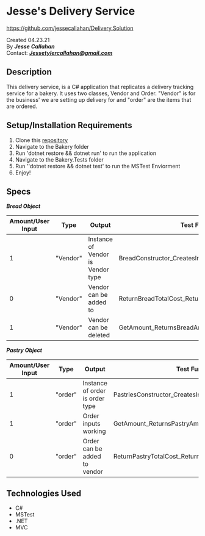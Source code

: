 # Jesse's Delivery Service
https://github.com/jessecallahan/Delivery.Solution

Created 04.23.21</br>
By _**Jesse Callahan**_</br>
Contact: _**Jessetylercallahan@gmail.com**_</br>

## Description
This delivery service, is a C# application that replicates a delivery tracking service for a bakery. It uses two classes, Vendor and Order. "Vendor" is for the business' we are setting up delivery for and "order" are the items that are ordered. 

## Setup/Installation Requirements

1. Clone this [repository](https://github.com/jessecallahan/Bakery.Solution)
2. Navigate to the Bakery folder
3. Run 'dotnet restore && dotnet run' to run the application
4. Navigate to the Bakery.Tests folder
5. Run ''dotnet restore && dotnet test' to run the MSTest Enviorment
6. Enjoy!

## Specs

_**Bread Object**_

|  Amount/User Input|  Type | Output  | Test Function |
|---|---|---|---|
| 1  |  "Vendor" | Instance of Vendor is Vendor type | BreadConstructor_CreatesInstanceOfBread_Bread() |
| 0  |  "Vendor" | Vendor can be added to | ReturnBreadTotalCost_ReturnsBreadTotalCostTest1_Int()| 
| 1  |  "Vendor"  | Vendor can be deleted | GetAmount_ReturnsBreadAmount_Int() |



_**Pastry Object**_

|  Amount/User Input|  Type | Output  | Test Function |
|---|---|---|---|
| 1  |  "order" | Instance of order is order type | PastriesConstructor_CreatesInstanceOfPastry_Pastries() | 
| 1  |  "order"  | Order inputs working | GetAmount_ReturnsPastryAmount_Int() |
| 0  |  "order" | Order can be added to vendor | ReturnPastryTotalCost_ReturnsPastryTotalCostTest1_Int()|


## Technologies Used
* C#
* MSTest
* .NET
* MVC


